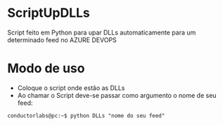 # ScriptUpDLLs
Script feito em Python para upar DLLs automaticamente para um determinado feed no AZURE DEVOPS

# Modo de uso
* Coloque o script onde estão as DLLs
* Ao chamar o Script deve-se passar como argumento o nome de seu feed:

```console
conductorlabs@pc:~$ python DLLs "nome do seu feed"
```
